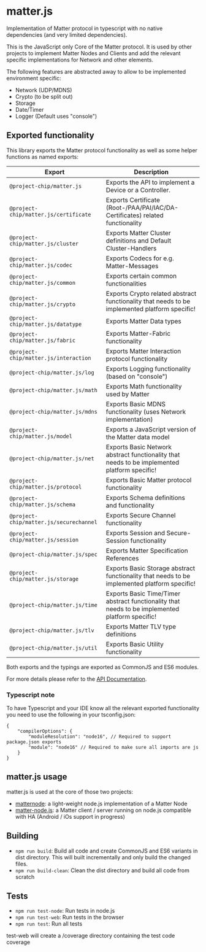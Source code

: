 # matter.js

Implementation of Matter protocol in typescript with no native dependencies (and very limited dependencies).

This is the JavaScript only Core of the Matter protocol. It is used by other projects to implement Matter Nodes and Clients and add the relevant specific implementations for Network and other elements.

The following features are abstracted away to allow to be implemented environment specific:
* Network (UDP/MDNS)
* Crypto (to be split out)
* Storage
* Date/Timer
* Logger (Default uses "console")

## Exported functionality
This library exports the Matter protocol functionality as well as some helper functions as named exports:

| Export                                  | Description                                                                                     |
|-----------------------------------------|-------------------------------------------------------------------------------------------------|
| `@project-chip/matter.js`               | Exports the API to implement a Device or a Controller.                                          |
| `@project-chip/matter.js/certificate`   | Exports Certificate (Root-/PAA/PAI/IAC/DA-Certificates) related functionality                   |
| `@project-chip/matter.js/cluster`       | Exports Matter Cluster definitions and Default Cluster-Handlers                                 |
| `@project-chip/matter.js/codec`         | Exports Codecs for e.g. Matter-Messages                                                         |
| `@project-chip/matter.js/common`        | Exports certain common functionalities                                                          |
| `@project-chip/matter.js/crypto`        | Exports Crypto related abstract functionality that needs to be implemented platform specific!   |
| `@project-chip/matter.js/datatype`      | Exports Matter Data types                                                                       |
| `@project-chip/matter.js/fabric`        | Exports Matter-Fabric functionality                                                             |
| `@project-chip/matter.js/interaction`   | Exports Matter Interaction protocol functionality                                               |
| `@project-chip/matter.js/log`           | Exports Logging functionality (based on "console")                                              |
| `@project-chip/matter.js/math`          | Exports Math functionality used by Matter                                                       |
| `@project-chip/matter.js/mdns`          | Exports Basic MDNS functionality (uses Network implementation)                                  |
| `@project-chip/matter.js/model`         | Exports a JavaScript version of the Matter data model                                           |
| `@project-chip/matter.js/net`           | Exports Basic Network abstract functionality that needs to be implemented platform specific!    |
| `@project-chip/matter.js/protocol`      | Exports Basic Matter protocol functionality                                                     |
| `@project-chip/matter.js/schema`        | Exports Schema definitions and functionality                                                    |
| `@project-chip/matter.js/securechannel` | Exports Secure Channel functionality                                                            |
| `@project-chip/matter.js/session`       | Exports Session and Secure-Session functionality                                                |
| `@project-chip/matter.js/spec`          | Exports Matter Specification References                                                         |
| `@project-chip/matter.js/storage`       | Exports Basic Storage abstract functionality that needs to be implemented platform specific!    |
| `@project-chip/matter.js/time`          | Exports Basic Time/Timer abstract functionality that needs to be implemented platform specific! |
| `@project-chip/matter.js/tlv`           | Exports Matter TLV type definitions                                                             |
| `@project-chip/matter.js/util`          | Exports Basic Utility functionality                                                             |

Both exports and the typings are exported as CommonJS and ES6 modules.

For more details please refer to the [API Documentation](../../docs/matter.js).

### Typescript note
To have Typescript and your IDE know all the relevant exported functionality you need to use the following in your tsconfig.json:

```json5
{
    "compilerOptions": {
        "moduleResolution": "node16", // Required to support package.json exports
        "module": "node16" // Required to make sure all imports are js
    }
}
```

## matter.js usage

matter.js is used at the core of those two projects:
* [matternode](https://github.com/project-chip/matternode): a light-weight node.js implementation of a Matter Node
* [matter-node.js](../matter-node.js/README.md): a Matter client / server running on node.js compatible with HA (Android / iOs support in progress)

## Building

* `npm run build`: Build all code and create CommonJS and ES6 variants in dist directory. This will built incrementally and only build the changed files.
* `npm run build-clean`: Clean the dist directory and build all code from scratch

## Tests

* `npm run test-node`: Run tests in node.js
* `npm run test-web`: Run tests in the browser
* `npm run test`: Run all tests

test-web will create a /coverage directory containing the test code coverage
